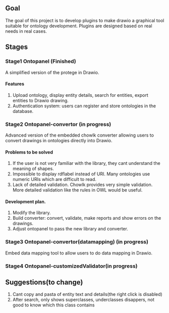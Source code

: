 ## Goal
The goal of this project is to develop plugins to make drawio a graphical tool suitable for ontology development. Plugins are designed based on real needs in real cases.

## Stages
### Stage1 Ontopanel (Finished)
A simplified version of the protege in Drawio.

#### Features
1. Upload ontology, display entity details, search for entities, export entities to Drawio drawing.
2. Authentication system: users can register and store ontologies in the database.

### Stage2 Ontopanel-convertor (in progress)
Advanced version of the embedded chowlk converter allowing users to convert drawings in ontologies directly into Drawio.

#### Problems to be solved
1. If the user is not very familiar with the library, they cant understand the meaning of shapes.
2. Impossible to display rdflabel instead of URI. Many ontologies use numeric URIs which are difficult to read.
3. Lack of detailed validation. Chowlk provides very simple validation. More detailed validation like the rules in OWL would be useful.

#### Development plan.
1. Modify the library.
2. Build converter: convert, validate, make reports and show errors on the drawings.
3. Adjust ontopanel to pass the new library and converter.

### Stage3 Ontopanel-convertor(datamapping) (in progress)
Embed data mapping tool to allow users to do data mapping in Drawio.

### Stage4 Ontopanel-customizedValidator(in progress)


## Suggestions(to change)
1. Cant copy and pasta of entity text and details(the right click is disabled)
2. After search, only shows superclasses, underclasses disappers, not good to know which this class contains
